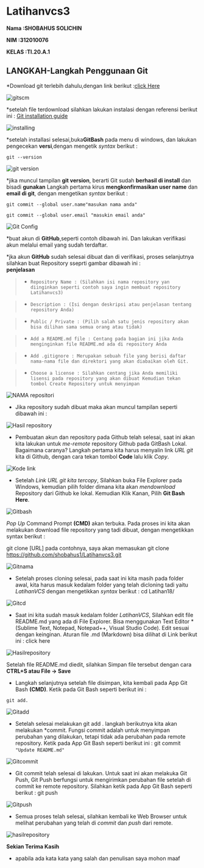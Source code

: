 # Latihanvcs3

**Nama  :SHOBAHUS SOLICHIN** <br>

**NIM  :312010076** <br>

**KELAS :TI.20.A.1** <br>

## LANGKAH-Langkah Penggunaan Git

*Download git terlebih dahulu,dengan link berikut :[click Here](https://git-scm.com)<br>

![gitscm](foto/gitbash2.png)

*setelah file terdownload silahkan lakukan instalasi dengan 
referensi berikut ini : [Git installation guide](https://git-scm.com/book/en/v2/Getting-Started-Installing-Git)<br>

![installing](foto/installing.png)<br>

*setelah installasi selesai,buka**GitBash** pada 
menu di windows, dan lakukan pengecekan **versi**,dengan 
mengetik *syntax* berikut : <br>

`git --version` <br>

![git version](foto/version.PNG) <br>

*jika muncul tampilan **git version**, berarti Git sudah
**berhasil di install** dan bisadi **gunakan** Langkah pertama
kirus **mengkonfirmasikan user name** dan **email di git**,
dengan mengetikan *syntax* berikut : <br>

`git commit --global user.name"masukan nama anda"` <br>

`git commit --global user.email "masukin email anda"` <br>

![Git Config](foto/barugit.PNG)

*buat akun di **GitHub**,seperti contoh dibawah ini. Dan lakukan verifikasi akun melalui 
email yang sudah terdaftar.

*jka akun **GitHub** sudah selesai dibuat dan di verifikasi, proses selanjutnya silahkan buat
Repository sseprti gambar dibawah ini : <br>
**penjelasan**

> * `Repository Name : (Silahkan isi nama repository yan diinginkan seperti contoh saya ingin
membuat repository Latihanvcs3)`<br>

> * `Description : (Isi dengan deskripsi atau penjelasan tentang repository Anda)`

> * `Public / Private : (Pilih salah satu jenis repository akan bisa dilihan sama semua orang atau tidak)` <br>

> * `Add a README.md file : Centang pada bagian ini jika Anda menginginkan file README.md ada di repository Anda` <br>

> * `Add .gitignore : Merupakan sebuah file yang berisi daftar nama-nama file dan direktori yang akan diabaikan oleh Git.` <br>

> * `Choose a license : Silahkan centang jika Anda memiliki lisensi pada repository yang akan dibuat Kemudian tekan tombol Create Repository untuk menyimpan` <br>

![NAMA repositori](foto/Langka1.png)

* Jika repository sudah dibuat maka akan muncul tampilan seperti dibawah ini :<br>

![Hasil repository](foto/hasilfile.PNG)

* Pembuatan akun dan repository pada Github telah selesai, saat ini akan kita lakukan untuk *me-remote* repository Github pada GitBash Lokal. Bagaimana caranya? Langkah pertama kita harus menyalin link *URL git* kita di Github, dengan cara tekan tombol **Code** lalu klik *Copy*.<br>

![Kode link](foto/kode.PNG)

* Setelah *Link URL git kita tercopy*, Silahkan buka File Explorer pada Windows, kemudian pilih folder dimana kita akan *mendownload* Repository dari Github ke lokal. Kemudian Klik Kanan, Pilih **Git Bash Here**.<br>

![Gitbash](foto/GitBash.png) 

*Pop Up* Command Prompt **(CMD)** akan terbuka. Pada proses ini kita akan melakukan download file repository yang tadi dibuat, dengan mengetikkan syntax berikut :

git clone [URL] pada contohnya, saya akan memasukan git clone
https://github.com/shobahus1/Latihanvcs3.git <br>

![Gitnama](foto/gitnama.PNG)

* Setelah proses cloning selesai, pada saat ini kita masih pada folder awal, kita harus masuk kedalam folder yang telah dicloning tadi yaitu *LatihanVCS* dengan mengetikkan *syntax* berikut :
cd Latihan18/ <br>

![Gitcd](foto/cd.PNG)

* Saat ini kita sudah masuk kedalam folder *LatihanVCS*, Silahkan edit file README.md yang ada di File Explorer. Bisa menggunakan Text Editor *(Sublime Text, Notepad, Notepad++, Visual Studio Code). Edit sesuai dengan keinginan. Aturan file .md (Markdown) bisa dilihat di Link berikut ini : click here <br>

![Hasilrepository](foto/Readme.png)

Setelah file README.md diedit, silahkan Simpan file tersebut dengan cara **CTRL+S atau File -> Save**

* Langkah selanjutnya setelah file disimpan, kita kembali pada App Git Bash **(CMD)**. Ketik pada Git Bash seperti berikut ini :

`git add.`

![Gitadd](foto/Gitadd.PNG)

* Setelah selesai melakukan git add . langkah berikutnya kita akan melakukan *commit. Fungsi commit adalah untuk menyimpan perubahan yang dilakukan, tetapi tidak ada perubahan pada remote repository. Ketik pada App Git Bash seperti berikut ini :
git commit <br>
`"Update README.md"`

![Gitcommit](foto/gitnama.PNG)

* Git commit telah selesai di lakukan. Untuk saat ini akan melakuka Git Push, Git Push berfungsi untuk mengirimkan perubahan file setelah di commit ke remote repository. Silahkan ketik pada App Git Bash seperti berikut :
git push <br>

![Gitpush](foto/gitpush.PNG)

* Semua proses telah selesai, silahkan kembali ke Web Browser untuk melihat perubahan yang telah di *commit* dan *push* dari remote.

![hasilrepository](foto/Hasil.PNG)

**Sekian Terima Kasih**
* apabila ada kata kata yang salah dan penulisan saya mohon maaf <br>





